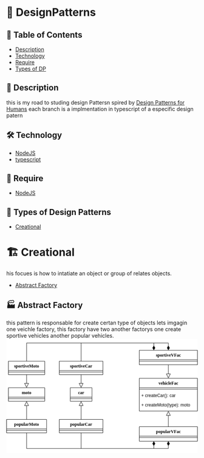 # :notebook_with_decorative_cover: DesignPatterns

## :pushpin: Table of Contents
 * [Description](#book-Description)
 * [Technology](#hammer_and_wrench-Technology)
 * [Require](#bookmark_tabs-Require)
 * [Types of DP](#link-Types-of-Design-Patterns)
 ## :book: Description 
 this is my road to studing design Pattersn spired by [Design Patterns for Humans](https://github.com/kamranahmedse/design-patterns-for-humans)
 each branch is a implmentation in typescript of a especific design patern 
## :hammer_and_wrench: Technology
 * [NodeJS](https://nodejs.org/en/)
 * [typescript](https://www.typescriptlang.org/)
## :bookmark_tabs: Require
* [NodeJS](https://nodejs.org/en/)
 ## :link: Types of Design Patterns
 * [Creational](#building_construction-Creational)
 # :building_construction: Creational
 his focues is how to intatiate an object or group of relates objects.
 * [Abstract Factory](#factory-Abstract-Factory)
 ## :factory: Abstract Factory
 this pattern is responsable for create certan type of objects lets imgagin one veichle factory, this factory have two another factorys one create sportive vehicles another popular vehicles. 
<img src= "./assets/create/AbstractFactory.png">
